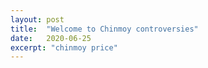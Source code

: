 ```yaml
---
layout: post
title:  "Welcome to Chinmoy controversies"
date:   2020-06-25
excerpt: "chinmoy price"
---
```


